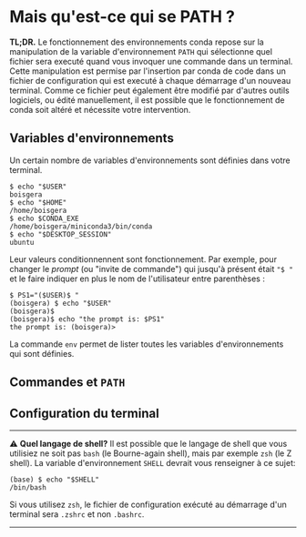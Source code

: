 # Mais qu'est-ce qui se PATH ?

**TL;DR.** Le fonctionnement des environnements conda repose sur la manipulation 
de la variable d'environnement `PATH` 
qui sélectionne quel fichier sera executé quand vous invoquer une commande dans 
un terminal.
Cette manipulation est permise par l'insertion par conda de code
dans un fichier de configuration qui est executé à chaque démarrage d'un 
nouveau terminal. Comme ce fichier peut également être modifié par d'autres
outils logiciels, ou édité manuellement, il est possible que le fonctionnement
de conda soit altéré et nécessite votre intervention.

## Variables d'environnements

Un certain nombre de variables d'environnements sont définies dans votre
terminal. 

    $ echo "$USER"
    boisgera
    $ echo "$HOME"
    /home/boisgera
    $ echo $CONDA_EXE
    /home/boisgera/miniconda3/bin/conda
    $ echo "$DESKTOP_SESSION"
    ubuntu

Leur valeurs conditionnennent sont fonctionnement. Par exemple, pour changer
le *prompt* (ou "invite de commande") qui jusqu'à présent était `"$ "` et
le faire indiquer en plus le nom de l'utilisateur entre parenthèses :

    $ PS1="($USER)$ "
    (boisgera) $ echo "$USER"
    (boisgera)$
    (boisgera)$ echo "the prompt is: $PS1"
    the prompt is: (boisgera)> 

La commande `env` permet de lister toutes les variables d'environnements qui
sont définies.

## Commandes et `PATH`

## Configuration du terminal


--------------------------------------------------------------------------------
⚠️ **Quel langage de shell?** Il est possible que le langage de shell que vous 
utilisiez ne soit pas `bash` (le Bourne-again shell), mais par exemple `zsh` 
(le Z shell). 
La variable d'environnement `SHELL` devrait vous renseigner à ce sujet:

    (base) $ echo "$SHELL"
    /bin/bash

Si vous utilisez `zsh`, le fichier de configuration exécuté au démarrage d'un
terminal sera `.zshrc` et non `.bashrc`.

--------------------------------------------------------------------------------
